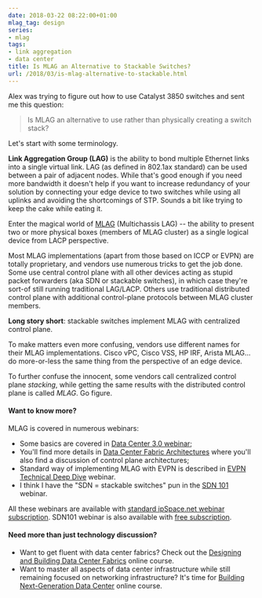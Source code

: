 ```yaml
---
date: 2018-03-22 08:22:00+01:00
mlag_tag: design
series:
- mlag
tags:
- link aggregation
- data center
title: Is MLAG an Alternative to Stackable Switches?
url: /2018/03/is-mlag-alternative-to-stackable.html
---
```

Alex was trying to figure out how to use Catalyst 3850 switches and sent me this question:

> Is MLAG an alternative to use rather than physically creating a switch stack?

Let's start with some terminology.

**Link Aggregation Group (LAG)** is the ability to bond multiple Ethernet links into a single virtual link. LAG (as defined in 802.1ax standard) can be used between a pair of adjacent nodes. While that's good enough if you need more bandwidth it doesn't help if you want to increase redundancy of your solution by connecting your edge device to two switches while using all uplinks and avoiding the shortcomings of STP. Sounds a bit like trying to keep the cake while eating it.
<!--more-->
Enter the magical world of [MLAG](/series/mlag.html) (Multichassis LAG) -- the ability to present two or more physical boxes (members of MLAG cluster) as a single logical device from LACP perspective.

Most MLAG implementations (apart from those based on ICCP or EVPN) are totally proprietary, and vendors use numerous tricks to get the job done. Some use central control plane with all other devices acting as stupid packet forwarders (aka SDN or stackable switches), in which case they\'re sort-of still running traditional LAG/LACP. Others use traditional distributed control plane with additional control-plane protocols between MLAG cluster members.

**Long story short**: stackable switches implement MLAG with centralized control plane.

To make matters even more confusing, vendors use different names for their MLAG implementations. Cisco vPC, Cisco VSS, HP IRF, Arista MLAG... do more-or-less the same thing from the perspective of an edge device.

To further confuse the innocent, some vendors call centralized control plane *stacking*, while getting the same results with the distributed control plane is called *MLAG*. Go figure.

#### Want to know more?

MLAG is covered in numerous webinars:

-   Some basics are covered in [Data Center 3.0 webinar](http://www.ipspace.net/Data_Center_3.0_for_Networking_Engineers);
-   You'll find more details in [Data Center Fabric Architectures](http://www.ipspace.net/Data_Center_Fabrics) where you'll also find a discussion of control plane architectures;
-   Standard way of implementing MLAG with EVPN is described in [EVPN Technical Deep Dive](http://www.ipspace.net/EVPN_Technical_Deep_Dive) webinar.
-   I think I have the "SDN = stackable switches" pun in the [SDN 101](http://www.ipspace.net/Introduction_to_Software_Defined_Networking_(SDN)) webinar.

All these webinars are available with [standard ipSpace.net webinar subscription](http://www.ipspace.net/Subscription). SDN101 webinar is also available with [free subscription](http://www.ipspace.net/Subscription/Free).

#### Need more than just technology discussion?

-   Want to get fluent with data center fabrics? Check out the [Designing and Building Data Center Fabrics](http://www.ipspace.net/Designing_and_Building_Data_Center_Fabrics) online course.
-   Want to master all aspects of data center infrastructure while still remaining focused on networking infrastructure? It's time for [Building Next-Generation Data Center](http://www.ipspace.net/Building_Next-Generation_Data_Center) online course.
